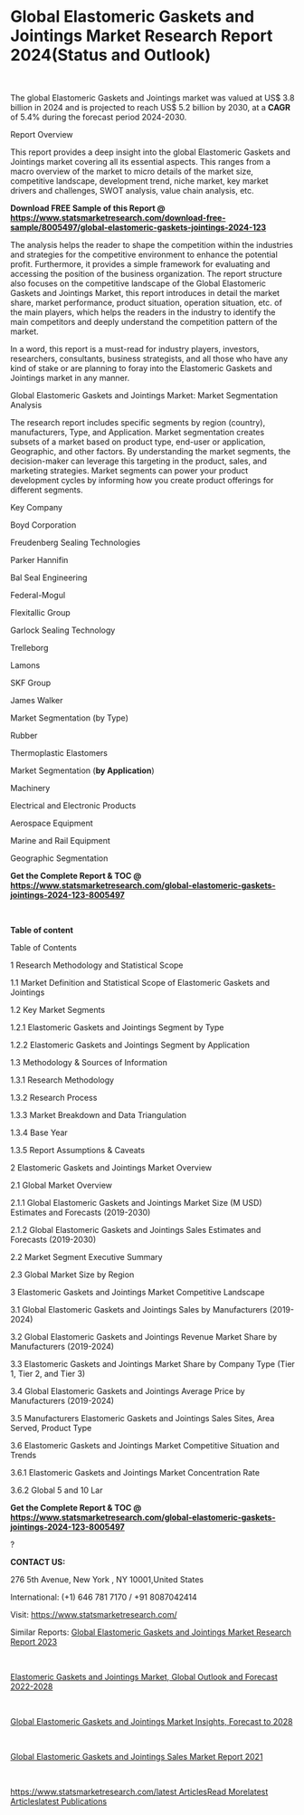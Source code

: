 <h1>Global Elastomeric Gaskets and Jointings Market Research Report 2024(Status and Outlook)</h1><br/><p>The global Elastomeric Gaskets and Jointings market was valued at US$ 3.8 billion in 2024 and is projected to reach US$ 5.2 billion by 2030, at a <strong>CAGR</strong> of 5.4% during the forecast period 2024-2030.</p>
 
 
 
 <p>Report Overview</p>
 
 
 
 <p>This report provides a deep insight into the global Elastomeric Gaskets and Jointings market covering all its essential aspects. This ranges from a macro overview of the market to micro details of the market size, competitive landscape, development trend, niche market, key market drivers and challenges, SWOT analysis, value chain analysis, etc.</p>
 
 
 
 <p><strong>Download FREE Sample of this Report @ <a href="https://www.statsmarketresearch.com/download-free-sample/8005497/global-elastomeric-gaskets-jointings-2024-123">https://www.statsmarketresearch.com/download-free-sample/8005497/global-elastomeric-gaskets-jointings-2024-123</a></strong></p>
 
 
 
 <p>The analysis helps the reader to shape the competition within the industries and strategies for the competitive environment to enhance the potential profit. Furthermore, it provides a simple framework for evaluating and accessing the position of the business organization. The report structure also focuses on the competitive landscape of the Global Elastomeric Gaskets and Jointings Market, this report introduces in detail the market share, market performance, product situation, operation situation, etc. of the main players, which helps the readers in the industry to identify the main competitors and deeply understand the competition pattern of the market.</p>
 
 
 
 <p>In a word, this report is a must-read for industry players, investors, researchers, consultants, business strategists, and all those who have any kind of stake or are planning to foray into the Elastomeric Gaskets and Jointings market in any manner.</p>
 
 
 
 <p>Global Elastomeric Gaskets and Jointings Market: Market Segmentation Analysis</p>
 
 
 
 <p>The research report includes specific segments by region (country), manufacturers, Type, and Application. Market segmentation creates subsets of a market based on product type, end-user or application, Geographic, and other factors. By understanding the market segments, the decision-maker can leverage this targeting in the product, sales, and marketing strategies. Market segments can power your product development cycles by informing how you create product offerings for different segments.</p>
 
 
 
 <p>Key Company</p>
 
 
 
 <p>Boyd Corporation</p>
 
 
 
 <p>Freudenberg Sealing Technologies</p>
 
 
 
 <p>Parker Hannifin</p>
 
 
 
 <p>Bal Seal Engineering</p>
 
 
 
 <p>Federal-Mogul</p>
 
 
 
 <p>Flexitallic Group</p>
 
 
 
 <p>Garlock Sealing Technology</p>
 
 
 
 <p>Trelleborg</p>
 
 
 
 <p>Lamons</p>
 
 
 
 <p>SKF Group</p>
 
 
 
 <p>James Walker</p>
 
 
 
 <p>Market Segmentation (by Type)</p>
 
 
 
 <p>Rubber</p>
 
 
 
 <p>Thermoplastic Elastomers</p>
 
 
 
 <p>Market Segmentation (<strong>by Application</strong>)</p>
 
 
 
 <p>Machinery</p>
 
 
 
 <p>Electrical and Electronic Products</p>
 
 
 
 <p>Aerospace Equipment</p>
 
 
 
 <p>Marine and Rail Equipment</p>
 
 
 
 <p>Geographic Segmentation</p>
 
 
 
 <div><b>Get the Complete Report & TOC @ <a href="https://www.statsmarketresearch.com/global-elastomeric-gaskets-jointings-2024-123-8005497">https://www.statsmarketresearch.com/global-elastomeric-gaskets-jointings-2024-123-8005497</a></b></div>
 
 
 
 <p><br />
 
 <b>Table of content</b></p>
 
 
 
 <p>Table of Contents<br />
 
 1 Research Methodology and Statistical Scope<br />
 
 1.1 Market Definition and Statistical Scope of Elastomeric Gaskets and Jointings<br />
 
 1.2 Key Market Segments<br />
 
 1.2.1 Elastomeric Gaskets and Jointings Segment by Type<br />
 
 1.2.2 Elastomeric Gaskets and Jointings Segment by Application<br />
 
 1.3 Methodology & Sources of Information<br />
 
 1.3.1 Research Methodology<br />
 
 1.3.2 Research Process<br />
 
 1.3.3 Market Breakdown and Data Triangulation<br />
 
 1.3.4 Base Year<br />
 
 1.3.5 Report Assumptions & Caveats<br />
 
 2 Elastomeric Gaskets and Jointings Market Overview<br />
 
 2.1 Global Market Overview<br />
 
 2.1.1 Global Elastomeric Gaskets and Jointings Market Size (M USD) Estimates and Forecasts (2019-2030)<br />
 
 2.1.2 Global Elastomeric Gaskets and Jointings Sales Estimates and Forecasts (2019-2030)<br />
 
 2.2 Market Segment Executive Summary<br />
 
 2.3 Global Market Size by Region<br />
 
 3 Elastomeric Gaskets and Jointings Market Competitive Landscape<br />
 
 3.1 Global Elastomeric Gaskets and Jointings Sales by Manufacturers (2019-2024)<br />
 
 3.2 Global Elastomeric Gaskets and Jointings Revenue Market Share by Manufacturers (2019-2024)<br />
 
 3.3 Elastomeric Gaskets and Jointings Market Share by Company Type (Tier 1, Tier 2, and Tier 3)<br />
 
 3.4 Global Elastomeric Gaskets and Jointings Average Price by Manufacturers (2019-2024)<br />
 
 3.5 Manufacturers Elastomeric Gaskets and Jointings Sales Sites, Area Served, Product Type<br />
 
 3.6 Elastomeric Gaskets and Jointings Market Competitive Situation and Trends<br />
 
 3.6.1 Elastomeric Gaskets and Jointings Market Concentration Rate<br />
 
 3.6.2 Global 5 and 10 Lar</p>
 
 
 
 <div><b>Get the Complete Report & TOC @ <a href="https://www.statsmarketresearch.com/global-elastomeric-gaskets-jointings-2024-123-8005497">https://www.statsmarketresearch.com/global-elastomeric-gaskets-jointings-2024-123-8005497</a></b></div>
 
 
 
 <p>? </p>
 
 
 
 <p><b>CONTACT US:</b><br />
 
 276 5th Avenue, New York , NY 10001,United States<br />
 
 International: (+1) 646 781 7170 / +91 8087042414<br />
 
 Visit: <a href="https://www.statsmarketresearch.com/">https://www.statsmarketresearch.com/</a><br />
 
 Similar Reports: <a href="https://www.statsmarketresearch.com/global-elastomeric-gaskets-jointings-2024-123-8005497">Global Elastomeric Gaskets and Jointings Market Research Report 2023</a><br />
 
 <br />
 
 <a href="https://www.statsmarketresearch.com/global-elastomeric-gaskets-jointings-2024-123-8005497">Elastomeric Gaskets and Jointings Market, Global Outlook and Forecast 2022-2028</a><br />
 
 <br />
 
 <a href="https://www.statsmarketresearch.com/global-elastomeric-gaskets-jointings-2024-123-8005497">Global Elastomeric Gaskets and Jointings Market Insights, Forecast to 2028</a><br />
 
 <br />
 
 <a href="https://www.statsmarketresearch.com/global-elastomeric-gaskets-jointings-2024-123-8005497">Global Elastomeric Gaskets and Jointings Sales Market Report 2021</a><br />
 
 <br />
 
 <a href="https://gyeongbokgung.com">https://www.statsmarketresearch.com/</a><a href="https://hallyeomaritime.com">latest Articles</a><a href="https://jingwansa.com">Read More</a><a href="https://nguoiviet.jp/">latest Articles</a><a href="https://www.intelmarketresearch.com/">latest Publications</a></p>